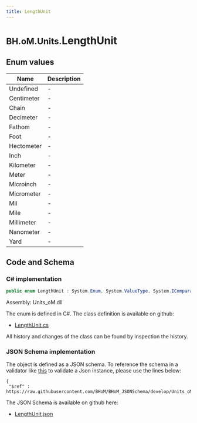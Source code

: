 ```yaml
---
title: LengthUnit
---
```


# <small>BH.oM.Units.</small>**LengthUnit**



## Enum values

| Name            | Description                                                    |
|-----------------|----------------------------------------------------------------|
| Undefined |  -  |
| Centimeter |  -  |
| Chain |  -  |
| Decimeter |  -  |
| Fathom |  -  |
| Foot |  -  |
| Hectometer |  -  |
| Inch |  -  |
| Kilometer |  -  |
| Meter |  -  |
| Microinch |  -  |
| Micrometer |  -  |
| Mil |  -  |
| Mile |  -  |
| Millimeter |  -  |
| Nanometer |  -  |
| Yard |  -  |


## Code and Schema

### C# implementation

``` C# title="C#"
public enum LengthUnit : System.Enum, System.ValueType, System.IComparable, System.ISpanFormattable, System.IFormattable, System.IConvertible
```

Assembly: Units_oM.dll

The enum is defined in C#. The class definition is available on github:

- [LengthUnit.cs](https://github.com/BHoM/Localisation_Toolkit/blob/develop/Units_oM/Enums\LengthUnit.cs)

All history and changes of the class can be found by inspection the history.
### JSON Schema implementation

The object is defined as a JSON schema. To reference the schema in a validator like [this](https://www.jsonschemavalidator.net/) to validate a Json instance, please use the lines below:

``` { .json .copy .select } title="JSON Schema"
{
 "$ref" : https://raw.githubusercontent.com/BHoM/BHoM_JSONSchema/develop/Units_oM/LengthUnit.json}
```

The JSON Schema is available on github here:

- [LengthUnit.json](https://github.com/BHoM/BHoM_JSONSchema/blob/develop/Units_oM/LengthUnit.json)
